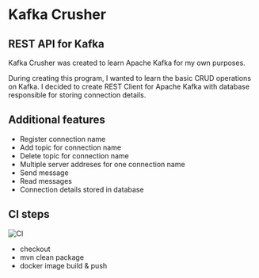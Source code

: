 # Kafka Crusher
## REST API for Kafka

Kafka Crusher was created to learn Apache Kafka for my own purposes.

During creating this program, I wanted to learn the basic CRUD operations on Kafka. I decided to create REST Client for Apache Kafka with database
responsible for storing connection details.

## Additional features

- Register connection name
- Add topic for connection name
- Delete topic for connection name
- Multiple server addreses for one connection name
- Send message
- Read messages
- Connection details stored in database

## CI steps

![CI](https://github.com/lukasz-cpu/KafkaCrusher/actions/workflows/main.yml/badge.svg)

- checkout 
- mvn clean package
- docker image build & push